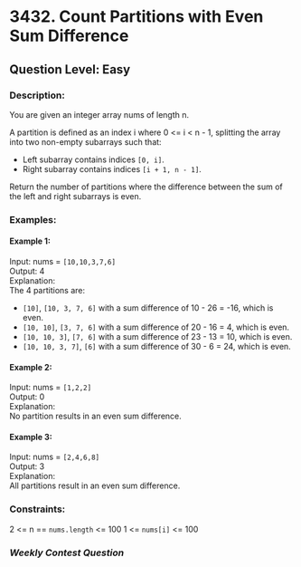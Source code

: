 # 3432. Count Partitions with Even Sum Difference
## Question Level: Easy
### Description:
You are given an integer array nums of length n.

A partition is defined as an index i where 0 <= i < n - 1, splitting the array into two non-empty subarrays such that:
- Left subarray contains indices `[0, i]`.
- Right subarray contains indices `[i + 1, n - 1]`.

Return the number of partitions where the difference between the sum of the left and right subarrays is even.

### Examples:
#### Example 1:
Input: nums = `[10,10,3,7,6]`<br>
Output: 4<br>
Explanation:<br>
The 4 partitions are:
- `[10]`, `[10, 3, 7, 6]` with a sum difference of 10 - 26 = -16, which is even.
- `[10, 10]`, `[3, 7, 6]` with a sum difference of 20 - 16 = 4, which is even.
- `[10, 10, 3]`, `[7, 6]` with a sum difference of 23 - 13 = 10, which is even.
- `[10, 10, 3, 7]`, `[6]` with a sum difference of 30 - 6 = 24, which is even.
#### Example 2:
Input: nums = `[1,2,2]`<br>
Output: 0<br>
Explanation:<br>
No partition results in an even sum difference.<br>

#### Example 3:
Input: nums = `[2,4,6,8]`<br>
Output: 3<br>
Explanation:<br>
All partitions result in an even sum difference.<br>


### Constraints:

2 <= n == `nums.length` <= 100
1 <= `nums[i]` <= 100

### <i>Weekly Contest Question</i>